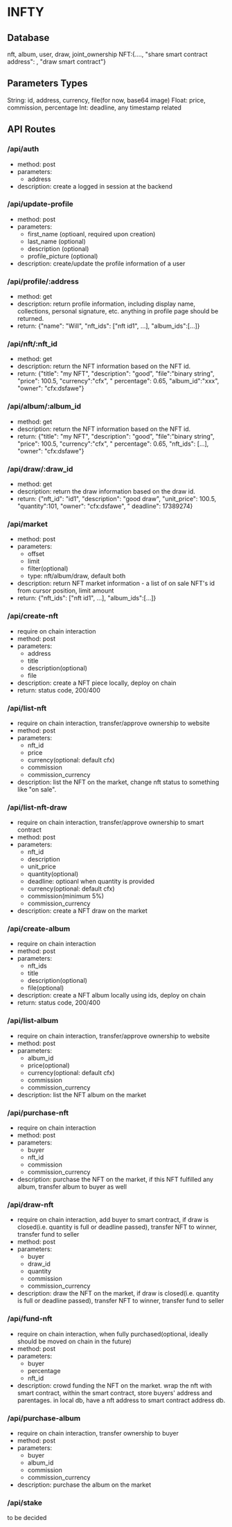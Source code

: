 # INFTY

## Database

nft, album, user, draw, joint_ownership
NFT:{...., "share smart contract address": , "draw smart contract"}

## Parameters Types

String: id, address, currency, file(for now, base64 image)
Float: price, commission, percentage
Int: deadline, any timestamp related

## API Routes

### /api/auth

- method: post
- parameters:
    - address
- description: create a logged in session at the backend

### /api/update-profile

- method: post
- parameters:
    - first_name (optioanl, required upon creation)
    - last_name (optional)
    - description (optional)
    - profile_picture (optional)
- description: create/update the profile information of a user

### /api/profile/:address

- method: get
- description: return profile information, including display name, collections, personal signature, etc. anything in
  profile page should be returned.
- return: {"name": "Will", "nft_ids": ["nft id1", ...], "album_ids":[...]}

### /api/nft/:nft_id

- method: get
- description: return the NFT information based on the NFT id.
- return: {"title": "my NFT", "description": "good", "file":"binary string", "price": 100.5, "currency":"cfx", "
  percentage": 0.65, "album_id":"xxx", "owner": "cfx:dsfawe"}

### /api/album/:album_id

- method: get
- description: return the NFT information based on the NFT id.
- return: {"title": "my NFT", "description": "good", "file":"binary string", "price": 100.5, "currency":"cfx", "
  percentage": 0.65, "nft_ids": [...], "owner": "cfx:dsfawe"}

### /api/draw/:draw_id

- method: get
- description: return the draw information based on the draw id.
- return: {"nft_id": "id1", "description": "good draw", "unit_price": 100.5, "quantity":101, "owner": "cfx:dsfawe", "
  deadline": 17389274}

### /api/market

- method: post
- parameters:
    - offset
    - limit
    - filter(optional)
    - type: nft/album/draw, default both
- description: return NFT market information - a list of on sale NFT's id from cursor position, limit amount
- return: {"nft_ids": ["nft id1", ...], "album_ids":[...]}

### /api/create-nft

- require on chain interaction
- method: post
- parameters:
    - address
    - title
    - description(optional)
    - file
- description: create a NFT piece locally, deploy on chain
- return: status code, 200/400

### /api/list-nft

- require on chain interaction, transfer/approve ownership to website
- method: post
- parameters:
    - nft_id
    - price
    - currency(optional: default cfx)
    - commission
    - commission_currency
- description: list the NFT on the market, change nft status to something like "on sale".

### /api/list-nft-draw

- require on chain interaction, transfer/approve ownership to smart contract
- method: post
- parameters:
    - nft_id
    - description
    - unit_price
    - quantity(optional)
    - deadline: optioanl when quantity is provided
    - currency(optional: default cfx)
    - commission(minimum 5%)
    - commission_currency
- description: create a NFT draw on the market

### /api/create-album

- require on chain interaction
- method: post
- parameters:
    - nft_ids
    - title
    - description(optional)
    - file(optional)
- description: create a NFT album locally using ids, deploy on chain
- return: status code, 200/400

### /api/list-album

- require on chain interaction, transfer/approve ownership to website
- method: post
- parameters:
    - album_id
    - price(optional)
    - currency(optional: default cfx)
    - commission
    - commission_currency
- description: list the NFT album on the market

### /api/purchase-nft

- require on chain interaction
- method: post
- parameters:
    - buyer
    - nft_id
    - commission
    - commission_currency
- description: purchase the NFT on the market, if this NFT fulfilled any album, transfer album to buyer as well

### /api/draw-nft

- require on chain interaction, add buyer to smart contract, if draw is closed(i.e. quantity is full or deadline
  passed), transfer NFT to winner, transfer fund to seller
- method: post
- parameters:
    - buyer
    - draw_id
    - quantity
    - commission
    - commission_currency
- description: draw the NFT on the market, if draw is closed(i.e. quantity is full or deadline passed), transfer NFT to
  winner, transfer fund to seller

### /api/fund-nft

- require on chain interaction, when fully purchased(optional, ideally should be moved on chain in the future)
- method: post
- parameters:
    - buyer
    - percentage
    - nft_id
- description: crowd funding the NFT on the market. wrap the nft with smart contract, within the smart contract, store
  buyers' address and parentages. in local db, have a nft address to smart contract address db.

### /api/purchase-album

- require on chain interaction, transfer ownership to buyer
- method: post
- parameters:
    - buyer
    - album_id
    - commission
    - commission_currency
- description: purchase the album on the market

### /api/stake

to be decided
